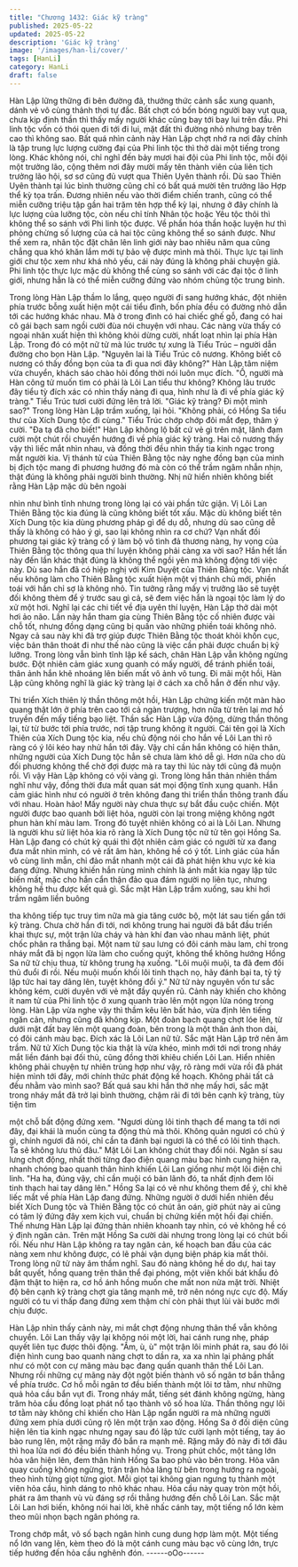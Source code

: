 ```yaml
---
title: "Chương 1432: Giác kỹ tràng"
published: 2025-05-22
updated: 2025-05-22
description: 'Giác kỹ tràng'
image: '/images/han-li/cover/'
tags: [HanLi]
category: HanLi
draft: false
---
```


Hàn Lập lững thững đi bên đường đã, thưởng thức cảnh sắc
xung quanh, dánh vẻ vô cùng thảnh thơi tự đắc.
Bất chợt có bốn bóng người bay vụt qua, chưa kịp định thần thì
thấy mấy người khác cũng bay tới bay lui trên đầu. Phi linh tộc
vốn có thói quen đi tới đi lui, mặt đất thì đường nhỏ nhưng bay
trên cao thì không sao.
Bất quá nhìn cảnh này Hàn Lập chợt nhớ ra nơi đây chính là tập
trung lực lượng cường đại của Phi linh tộc thì thở dài một tiếng
trong lòng.
Khác không nói, chỉ nghĩ đến bảy mươi hai đội của Phi linh tộc,
mỗi đội một trưởng lão, cộng thêm nơi đây mười mấy tên thành
viên của liên tịch trưởng lão hội, sơ sơ cũng đủ vượt qua Thiên
Uyên thành rồi. Dù sao Thiên Uyên thành tại lúc bình thường
cũng chỉ có bất quá mười tên trưởng lão Hợp thể kỳ tọa trấn.
Đương nhiên nếu vào thời điểm chiến tranh, cũng có thể miễn
cưỡng triệu tập gần hai trăm tên hợp thể kỳ lại, nhưng ở đây
chính là lực lượng của lưỡng tộc, còn nếu chỉ tính Nhân tộc hoặc
Yêu tộc thôi thì không thể so sánh với Phi linh tộc được.
Về phần hóa thần hoặc luyện hư thì phỏng chừng số lượng của
cả hai tộc cũng không thể so sánh được.
Như thế xem ra, nhân tộc đặt chân lên linh giới này bao nhiêu
năm qua cũng chẳng qua khó khăn lắm mới tự bảo vệ được mình
mà thôi. Thực lực tại linh giới chư tộc xem như khá nhỏ yếu, cái
này đúng là không phải chuyện giả.
Phi linh tộc thực lực mặc dù không thể cùng so sánh với các đại
tộc ở linh giới, nhưng hẳn là có thể miễn cưỡng đứng vào nhóm
chủng tộc trung bình.

Trong lòng Hàn Lập thầm lo lắng, quẹo người đi sang hướng
khác, đột nhiên phía trước bỗng xuất hiện một cái tiểu đình, bốn
phía đều có đường nhỏ dẫn tới các hướng khác nhau.
Mà ở trong đình có hai chiếc ghế gỗ, đang có hai cô gái bạch sam
ngồi cười đùa nói chuyện với nhau.
Các nàng vừa thấy có ngoại nhân xuất hiện thì không khỏi dừng
cười, nhất loạt nhìn lại phía Hàn Lập.
Trong đó có một nữ tử mà lúc trước tự xưng là Tiểu Trúc – người
dẫn đường cho bọn Hàn Lập.
"Nguyên lai là Tiểu Trúc cô nương. Không biết cô nương có thấy
đồng bọn của ta đi qua nơi đây không?" Hàn Lập tâm niệm vừa
chuyển, khách sáo chào hỏi đồng thời nói luôn mục đích.
"Ồ, người mà Hàn công tử muốn tìm có phải là Lôi Lan tiểu thư
không? Không lâu trước đây tiểu tỳ đích xác có nhìn thấy nàng đi
qua, hình như là đi về phía giác kỹ tràng." Tiểu Trúc tươi cười
đứng lên trả lời.
"Giác kỹ tràng? Đi một mình sao?" Trong lòng Hàn Lập trầm
xuống, lại hỏi.
"Không phải, có Hồng Sa tiểu thư của Xích Dung tộc đi cùng."
Tiểu Trúc chớp chớp đôi mắt đẹp, thâm ý cười.
"Đa tạ đã cho biết!" Hàn Lập không lộ bất cứ vẻ gì trên mặt, lãnh
đạm cười một chút rồi chuyển hướng đi về phía giác kỹ tràng.
Hai cô nương thấy vậy thì liếc mắt nhìn nhau, và đồng thời đều
nhìn thấy tia kinh ngạc trong mắt người kia.
Vị thánh tử của Thiên Bằng tộc này nghe đồng bạn của mình bị
địch tộc mang đi phương hướng đó mà còn có thể trầm ngâm
nhẫn nhịn, thật đúng là không phải người bình thường.
Nhị nữ hiển nhiên không biết rằng Hàn Lập mặc dù bên ngoài

nhìn như bình tĩnh nhưng trong lòng lại có vài phần tức giận.
Vị Lôi Lan Thiên Bằng tộc kia đúng là cũng không biết tốt xấu.
Mặc dù không biết tên Xích Dung tộc kia dùng phương pháp gì để
dụ dỗ, nhưng dù sao cũng dễ thấy là không có hảo ý gì, sao lại
không nhìn ra cơ chứ? Vạn nhất đối phương tại giác kỹ tràng cố ý
làm bộ vô tình đả thương nàng, hy vọng của Thiên Bằng tộc
thông qua thí luyện không phải càng xa vời sao?
Hắn hết lần này đến lần khác thật đúng là không thể ngồi yên mà
không động tới việc này.
Dù sao hắn đã có hiệp nghị với Kim Duyệt của Thiên Bằng tộc.
Vạn nhất nếu không làm cho Thiên Bằng tộc xuất hiện một vị
thánh chủ mới, phiền toái với hắn chỉ sợ là không nhỏ.
Tin tưởng rằng mấy vị trưởng lão sẽ tuyệt đối không thèm để ý
trước sau gì cả, sẽ đem việc hắn là ngoại tộc làm lý do xử một
hơi.
Nghĩ lại các chi tiết về địa uyên thí luyện, Hàn Lập thở dài một hơi
ảo não.
Lần này hắn tham gia cùng Thiên Bằng tộc cố nhiên được vài chỗ
tốt, nhưng đồng dạng cũng bị quấn vào những phiền toái không
nhỏ.
Ngay cả sau này khi đã trợ giúp được Thiên Bằng tộc thoát khỏi
khốn cục, việc bản thân thoát đi như thế nào cũng là việc cần phải
được chuẩn bị kỹ lưỡng.
Trong lòng vẫn bình tĩnh lập kế sách, chân Hàn Lập vẫn không
ngừng bước. Đột nhiên cảm giác xung quanh có mấy người, để
tránh phiền toái, thân ảnh hắn khẽ nhoáng lên biến mất vô ảnh vô
tung.
Đi mãi một hồi, Hàn Lập cũng không nghĩ là giác kỹ tràng lại ở
cách xa chỗ hắn ở đến như vậy.

Thi triển Xích thiên lý thần thông một hồi, Hàn Lập chứng kiến
một màn hào quang thật lớn ở phía trên cao tới cả ngàn trượng,
hơn nữa từ trên lại mơ hồ truyền đến mấy tiếng bạo liệt.
Thần sắc Hàn Lập vừa động, dừng thần thông lại, từ từ bước tới
phía trước, nơi tập trung không ít người.
Cái tên gọi là Xích Thiên của Xích Dung tộc kia, nếu chủ động nói
cho hắn về Lôi Lan thì rõ ràng có ý lôi kéo hay nhử hắn tới đây.
Vậy chỉ cần hắn không có hiện thân, những người của Xích Dung
tộc hẳn sẽ chưa làm khó dễ gì. Hơn nữa cho dù đối phương
không thể chờ đợi được mà ra tay thì lúc này tới cũng đã muộn
rồi. Vì vậy Hàn Lập không có vội vàng gì.
Trong lòng hắn thản nhiên thầm nghĩ như vậy, đồng thời đưa mắt
quan sát mọi động tĩnh xung quanh.
Hắn cảm giác hình như có người ở trên không đang thi triển thần
thông tranh đấu với nhau.
Hoàn hảo! Mấy người này chưa thực sự bắt đầu cuộc chiến. Một
người được bao quanh bởi liệt hỏa, người còn lại trong miệng
không ngớt phun hàn khí màu lam. Trong đó tuyệt nhiên không có
ai là Lôi Lan.
Nhưng là người khu sử liệt hỏa kia rõ ràng là Xích Dung tộc nữ tử
tên gọi Hồng Sa.
Hàn Lập đang có chút kỳ quái thì đột nhiên cảm giác có người từ
xa đang đưa mắt nhìn mình, có vẻ rất âm hàn, không hề có ý tốt.
Linh giác của hắn vô cùng linh mẫn, chỉ đảo mắt nhanh một cái đã
phát hiện khu vực kẻ kia đang đứng.
Nhưng khiến hắn rùng mình chính là ánh mắt kia ngay lập tức
biến mất, mặc cho hắn cẩn thận đảo qua đám người nọ liên tục,
nhưng không hề thu được kết quả gì.
Sắc mặt Hàn Lập trầm xuống, sau khi hơi trầm ngâm liền buông

tha không tiếp tục truy tìm nữa mà gia tăng cước bộ, một lát sau
tiến gần tới kỹ tràng.
Chưa chờ hắn đi tới, nơi không trung hai người đã bắt đầu triển
khai thực sự, một trận lửa cháy và hàn khí đan vào nhau mãnh
liệt, phút chốc phân ra thắng bại.
Một nam tử sau lưng có đôi cánh màu lam, chỉ trong nháy mắt đã
bị ngọn lửa làm cho cuống quýt, không thể không hướng Hồng Sa
nữ tử chịu thua, từ không trung hạ xuống.
"Lôi muội muội, ta đã đem đối thủ đuổi đi rồi. Nếu muội muốn khối
lôi tinh thạch nọ, hãy đánh bại ta, tỷ tỷ lập tức hai tay dâng lên,
tuyệt không đổi ý." Nữ tử này nguyên vốn tư sắc không kém, cười
duyên với vẻ mặt đầy quyến rũ.
Cảnh này khiến cho không ít nam tử của Phi linh tộc ở xung
quanh trào lên một ngọn lửa nóng trong lòng.
Hàn Lập vừa nghe vậy thì thầm kêu lên bất hảo, vừa định lên
tiếng ngăn cản, nhưng cũng đã không kịp.
Một đoàn bạch quang chợt lóe lên, từ dưới mặt đất bay lên một
quang đoàn, bên trong là một thân ảnh thon dài, có đôi cánh màu
bạc.
Đích xác là Lôi Lan nữ tử.
Sắc mặt Hàn Lập trở nên âm trầm.
Nữ tử Xích Dung tộc kia thật là vừa khéo, mình mới tới nơi trong
nháy mắt liền đánh bại đối thủ, cũng đồng thời khiêu chiến Lôi
Lan.
Hiển nhiên không phải chuyện tự nhiên trùng hợp như vậy, rõ
ràng mới vừa rồi đã phát hiện mình tới đây, mới chính thức phát
động kế hoạch. Không phải tất cả đều nhằm vào mình sao?
Bất quá sau khi hắn thở nhẹ mấy hơi, sắc mặt trong nháy mắt đã
trở lại bình thường, chậm rãi đi tới bên cạnh kỹ tràng, tùy tiện tìm

một chỗ bất động đứng xem.
"Ngươi dùng lôi tinh thạch để mang ta tới nơi đây, đại khái là
muốn cùng ta động thủ mà thôi. Không quản ngươi có chủ ý gì,
chính ngươi đã nói, chỉ cần ta đánh bại ngươi là có thể có lôi tinh
thạch. Ta sẽ không lưu thủ đâu." Mặt Lôi Lan không chút thay đổi
nói.
Ngân sí sau lưng chợt động, nhất thời từng đạo điện quang màu
bạc hình cung hiện ra, nhanh chóng bao quanh thân hình khiến
Lôi Lan giống như một lôi điện chi linh.
"Ha ha, đúng vậy, chỉ cần muội có bản lãnh đó, ta nhất định đem
lôi tinh thạch hai tay dâng lên." Hồng Sa lại có vẻ như không them
để ý, chỉ khẽ liếc mắt về phía Hàn Lập đang đứng.
Những người ở dưới hiển nhiên đều biết Xích Dung tộc và Thiên
Bằng tộc có chút ân oán, giờ phút này ai cũng có tâm lý đứng đây
xem kịch vui, chuẩn bị chứng kiến một hồi đại chiến.
Thế nhưng Hàn Lập lại đứng thản nhiên khoanh tay nhìn, có vẻ
không hề có ý định ngăn cản.
Trên mặt Hồng Sa cười dài nhưng trong lòng lại có chút bối rối.
Nếu như Hàn Lập không ra tay ngăn cản, kế hoạch ban đầu của
các nàng xem như không được, có lẽ phải vận dụng biện pháp
kia mất thôi.
Trong lòng nữ tử này âm thầm nghĩ. Sau đó nàng không hề do
dự, hai tay bắt quyết, hồng quang trên thân thể đại phóng, một
viên khối bát khẩu đỏ đậm thật to hiện ra, cơ hồ ánh hồng muốn
che mất non nửa mặt trời.
Nhiệt độ bên cạnh kỹ tràng chợt gia tăng mạnh mẽ, trở nên nóng
nực cực độ.
Mấy người có tu vi thấp đang đứng xem thậm chí còn phải thụt lùi
vài bước mới chịu được.

Hàn Lập nhìn thấy cảnh này, mi mắt chợt động nhưng thân thể
vẫn không chuyển.
Lôi Lan thấy vậy lại không nói một lời, hai cánh rung nhẹ, pháp
quyết liên tục được thôi động.
"Ầm, ù, ù" một trận lôi minh phát ra, sau đó lôi điện hình cung bao
quanh nàng chợt to dần ra, xa xa nhìn lại phảng phất như có một
con cự mãng màu bạc đang quấn quanh thân thể Lôi Lan. Nhưng
rồi những cự mãng này đột ngột biến thành vô số ngân tơ bắn
thẳng về phía trước.
Cơ hồ mỗi ngân tơ đều biến thành một lôi tơ tằm, như những quả
hỏa cầu bắn vụt đi.
Trong nháy mắt, tiếng sét đánh không ngừng, hàng trăm hỏa cầu
đồng loạt phát nổ tạo thành vô số hoa lửa.
Thần thông ngự lôi tơ tằm này không chỉ khiến cho Hàn Lập ngẩn
người ra mà những người đứng xem phía dưới cũng rộ lên một
trận xao động.
Hồng Sa ở đối diện cũng hiện lên tia kinh ngạc nhưng ngay sau
đó lập tức cười lạnh một tiếng, tay áo bào rung lên, một rặng mây
đỏ bắn ra mạnh mẽ.
Rặng mây đỏ này đi tới đâu thì hoa lửa nơi đó đều biến thành
hồng vụ. Trong phút chốc, một tảng lớn hỏa vân hiện lên, đem
thân hình Hồng Sa bao phủ vào bên trong.
Hỏa vân quay cuồng không ngừng, trận trận hỏa lãng từ bên
trong hướng ra ngoài, theo hình từng giọt từng giọt. Mỗi giọt tại
không gian ngưng tụ thành một viên hỏa cầu, hình dáng to nhỏ
khác nhau.
Hỏa cầu này quay tròn một hồi, phát ra âm thanh vù vù đáng sợ
rồi thẳng hướng đến chỗ Lôi Lan.
Sắc mặt Lôi Lan hơi biến, không nói hai lời, khẽ nhấc cánh tay,
một tiếng nổ lớn kèm theo mũi nhọn bạch ngân phóng ra.

Trong chớp mắt, vô số bạch ngân hình cung dung hợp làm một.
Một tiếng nổ lớn vang lên, kèm theo đó là một cánh cung màu bạc
vô cùng lớn, trực tiếp hướng đến hỏa cầu nghênh đón.
------oOo------
